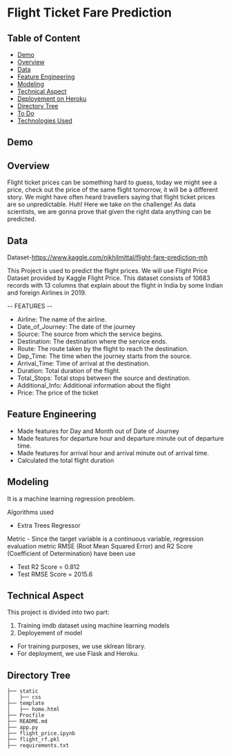 # Flight Ticket Fare Prediction

## Table of Content
  * [Demo](#demo)
  * [Overview](#overview)
  * [Data ](#data)
  * [Feature Engineering](#feature-engineering)
  * [Modeling](#modeling)
  * [Technical Aspect](#technical-aspect)
  * [Deployement on Heroku](#deployement-on-heroku)
  * [Directory Tree](#directory-tree)
  * [To Do](#to-do)
  * [Technologies Used](#technologies-used)

## Demo


## Overview
Flight ticket prices can be something hard to guess, today we might see a price, check out the price of the same flight tomorrow, it will be a different story. We might have often heard travellers saying that flight ticket prices are so unpredictable. Huh! Here we take on the challenge! As data scientists, we are gonna prove that given the right data anything can be predicted.

## Data
Dataset-https://www.kaggle.com/nikhilmittal/flight-fare-prediction-mh

This Project is used to predict the flight prices. We will use Flight Price Dataset provided by Kaggle Flight Price. This dataset consists of 10683 records with 13 columns that explain about the flight in India by some Indian and foreign Airlines in 2019.

 -- FEATURES --
 
* Airline: The name of the airline.
* Date_of_Journey: The date of the journey
* Source: The source from which the service begins.
* Destination: The destination where the service ends.
* Route: The route taken by the flight to reach the destination.
* Dep_Time: The time when the journey starts from the source.
* Arrival_Time: Time of arrival at the destination.
* Duration: Total duration of the flight.
* Total_Stops: Total stops between the source and destination.
* Additional_Info: Additional information about the flight
* Price: The price of the ticket

## Feature Engineering
*  Made features for Day and Month out of Date of Journey
*  Made features for departure hour and departure minute out of departure time.
*  Made features for arrival hour and arrival minute out of arrival time.
*  Calculated the total flight duration

## Modeling
It is a machine learning regression preoblem.

Algorithms used
* Extra Trees Regressor

Metric - Since the target variable is a continuous variable, regression evaluation metric RMSE (Root Mean Squared Error) and R2 Score (Coefficient of Determination) have been use

* Test R2 Score = 0.812
* Test RMSE Score = 2015.6

## Technical Aspect
This project is divided into two part:

1) Training imdb dataset using machine learning models
2) Deployement of model

* For training purposes, we use sklrean library.
* For deployment, we use Flask and Heroku.

## Directory Tree 
```
├── static 
│   ├── css
├── template
│   ├── home.html
├── Procfile
├── README.md
├── app.py
├── flight_price.ipynb
├── flight_rf.pkl
├── requirements.txt
```
